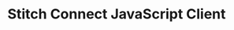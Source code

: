---
title: "Stitch Connect JavaScript Client"
permalink: /developers/stitch-connect/javascript-client 
redirect_from: /stitch-connect/javascript-client 

sidebar: js
layout: developer

product-type: "connect"
content-type: "js-doc"
---